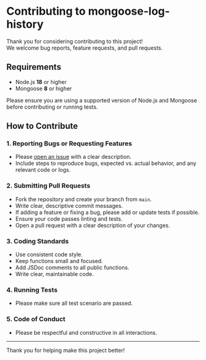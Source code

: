 # Contributing to mongoose-log-history

Thank you for considering contributing to this project!  
We welcome bug reports, feature requests, and pull requests.

## Requirements

- Node.js **18** or higher
- Mongoose **8** or higher

Please ensure you are using a supported version of Node.js and Mongoose before contributing or running tests.

## How to Contribute

### 1. Reporting Bugs or Requesting Features

- Please [open an issue](https://github.com/granitebps/mongoose-log-history/issues) with a clear description.
- Include steps to reproduce bugs, expected vs. actual behavior, and any relevant code or logs.

### 2. Submitting Pull Requests

- Fork the repository and create your branch from `main`.
- Write clear, descriptive commit messages.
- If adding a feature or fixing a bug, please add or update tests if possible.
- Ensure your code passes linting and tests.
- Open a pull request with a clear description of your changes.

### 3. Coding Standards

- Use consistent code style.
- Keep functions small and focused.
- Add JSDoc comments to all public functions.
- Write clear, maintainable code.

### 4. Running Tests

- Please make sure all test scenario are passed.

### 5. Code of Conduct

- Please be respectful and constructive in all interactions.

---

Thank you for helping make this project better!
